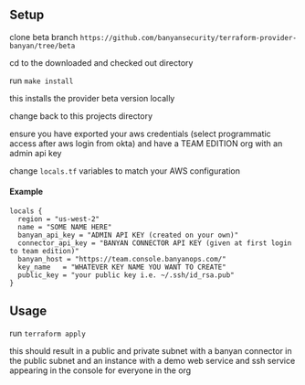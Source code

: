 ## Setup

clone beta branch `https://github.com/banyansecurity/terraform-provider-banyan/tree/beta`

cd to the downloaded and checked out directory

run `make install`

this installs the provider beta version locally

change back to this projects directory

ensure you have exported your aws credentials (select programmatic access after aws login from okta) and have a TEAM EDITION org with an admin api key 

change `locals.tf` variables to match your AWS configuration
#### Example 
```hcl
locals {
  region = "us-west-2"
  name = "SOME NAME HERE"
  banyan_api_key = "ADMIN API KEY (created on your own)"
  connector_api_key = "BANYAN CONNECTOR API KEY (given at first login to team edition)"
  banyan_host = "https://team.console.banyanops.com/"
  key_name   = "WHATEVER KEY NAME YOU WANT TO CREATE"
  public_key = "your public key i.e. ~/.ssh/id_rsa.pub"
}
```

## Usage

run `terraform apply`

this should result in a public and private subnet with a banyan connector in the public subnet and an instance with a demo web service and ssh service appearing in the console for everyone in the org